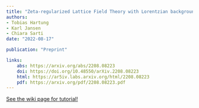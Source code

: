 ```yaml
---
title: "Zeta-regularized Lattice Field Theory with Lorentzian background metrics"
authors:
- Tobias Hartung
- Karl Jansen
- Chiara Sarti
date: "2022-08-17"

publication: "Preprint"

links:
    abs: https://arxiv.org/abs/2208.08223
    doi: https://doi.org/10.48550/arXiv.2208.08223
    html: https://ar5iv.labs.arxiv.org/html/2208.08223
    pdf: https://arxiv.org/pdf/2208.08223.pdf
---
```


[See the wiki page for tutorial!](https://github.com/hadisinaee/avicenna/wiki)
